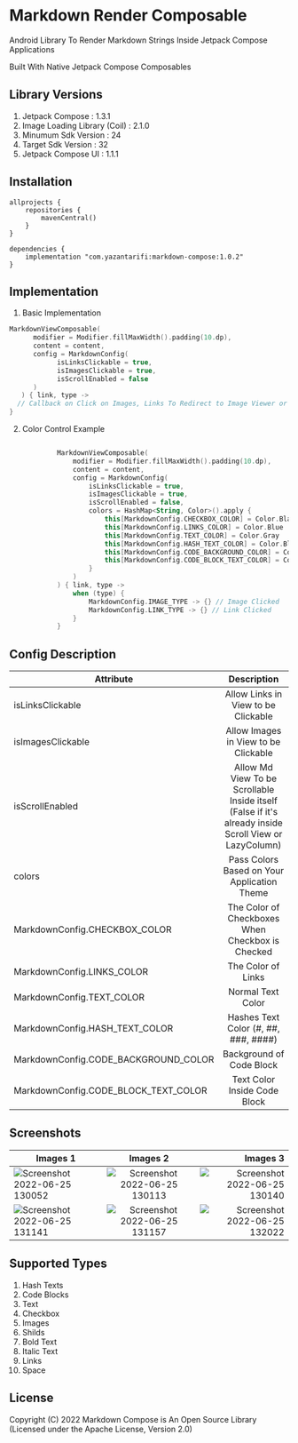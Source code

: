 # Markdown Render Composable

Android Library To Render Markdown Strings Inside Jetpack Compose Applications

Built With Native Jetpack Compose Composables

## Library Versions
1. Jetpack Compose : 1.3.1
2. Image Loading Library (Coil) : 2.1.0
3. Minumum Sdk Version : 24
4. Target Sdk Version : 32
5. Jetpack Compose UI : 1.1.1

## Installation

```
allprojects {
    repositories {
        mavenCentral()
    }
}
```

```
dependencies {
    implementation "com.yazantarifi:markdown-compose:1.0.2"
}
```

## Implementation

1. Basic Implementation

```kotlin
MarkdownViewComposable(
      modifier = Modifier.fillMaxWidth().padding(10.dp),
      content = content,
      config = MarkdownConfig(
            isLinksClickable = true,
            isImagesClickable = true,
            isScrollEnabled = false
      )
   ) { link, type ->
  // Callback on Click on Images, Links To Redirect to Image Viewer or WebView Screen
}
```

2. Color Control Example

```kotlin

            MarkdownViewComposable(
                modifier = Modifier.fillMaxWidth().padding(10.dp),
                content = content,
                config = MarkdownConfig(
                    isLinksClickable = true,
                    isImagesClickable = true,
                    isScrollEnabled = false,
                    colors = HashMap<String, Color>().apply {
                        this[MarkdownConfig.CHECKBOX_COLOR] = Color.Black
                        this[MarkdownConfig.LINKS_COLOR] = Color.Blue
                        this[MarkdownConfig.TEXT_COLOR] = Color.Gray
                        this[MarkdownConfig.HASH_TEXT_COLOR] = Color.Black
                        this[MarkdownConfig.CODE_BACKGROUND_COLOR] = Color.Gray
                        this[MarkdownConfig.CODE_BLOCK_TEXT_COLOR] = Color.White
                    }
                )
            ) { link, type ->
                when (type) {
                    MarkdownConfig.IMAGE_TYPE -> {} // Image Clicked
                    MarkdownConfig.LINK_TYPE -> {} // Link Clicked
                }
            }

```


## Config Description

| Attribute   |      Description      |
|----------|:-------------:|
| isLinksClickable |  Allow Links in View to be Clickable |
| isImagesClickable |    Allow Images in View to be Clickable   | 
| isScrollEnabled | Allow Md View To be Scrollable Inside itself (False if it's already inside Scroll View or LazyColumn) |
| colors | Pass Colors Based on Your Application Theme |
| MarkdownConfig.CHECKBOX_COLOR | The Color of Checkboxes When Checkbox is Checked |
| MarkdownConfig.LINKS_COLOR | The Color of Links |
| MarkdownConfig.TEXT_COLOR | Normal Text Color |
| MarkdownConfig.HASH_TEXT_COLOR | Hashes Text Color (#, ##, ###, ####) |
| MarkdownConfig.CODE_BACKGROUND_COLOR | Background of Code Block |
| MarkdownConfig.CODE_BLOCK_TEXT_COLOR | Text Color Inside Code Block



## Screenshots

| Images 1   |      Images 2      |  Images 3 |
|----------|:-------------:|------:|
| ![Screenshot 2022-06-25 130052](https://user-images.githubusercontent.com/29167110/175789436-75f2b162-950c-4095-8f8b-ffdb8683ef27.png) |  ![Screenshot 2022-06-25 130113](https://user-images.githubusercontent.com/29167110/175789437-f506df66-f49d-4344-afe3-0e38b3f6507f.png) | ![Screenshot 2022-06-25 130140](https://user-images.githubusercontent.com/29167110/175789438-db370d51-838e-4744-a727-4f59aca4cd88.png) |
|![Screenshot 2022-06-25 131141](https://user-images.githubusercontent.com/29167110/175789439-26f5a1b4-5d3f-4bcb-b6d1-9d8895b8c5dd.png) |    ![Screenshot 2022-06-25 131157](https://user-images.githubusercontent.com/29167110/175789440-f59dd087-e260-4cbb-a880-3e584268d494.png)   |   ![Screenshot 2022-06-25 132022](https://user-images.githubusercontent.com/29167110/175789443-b994a075-bbf2-4c0c-b0ce-d18f3aaeb657.png) |


## Supported Types
1. Hash Texts
2. Code Blocks
3. Text
4. Checkbox
5. Images
6. Shilds
7. Bold Text
8. Italic Text
9. Links
10. Space

## License

Copyright (C) 2022 Markdown Compose is An Open Source Library (Licensed under the Apache License, Version 2.0)

